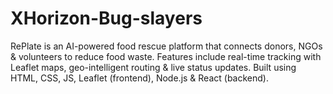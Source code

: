# XHorizon-Bug-slayers
RePlate is an AI-powered food rescue platform that connects donors, NGOs &amp; volunteers to reduce food waste. Features include real-time tracking with Leaflet maps, geo-intelligent routing &amp; live status updates. Built using HTML, CSS, JS, Leaflet (frontend), Node.js &amp; React (backend).
